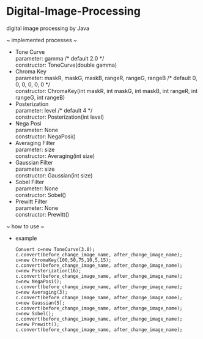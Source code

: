 # Digital-Image-Processing
digital image processing by Java

~ implemented processes ~  
  - Tone Curve  
      parameter: gamma /* default 2.0 */  
      constructor: ToneCurve(double gamma)  
  - Chroma Key  
      parameter: maskR, maskG, maskB, rangeR, rangeG, rangeB /* default 0, 0, 0, 0, 0, 0 */  
      constructor: ChromaKey(int maskR, int maskG, int maskB, int rangeR, int rangeG, int rangeB)  
  - Posterization  
      parameter: level /* default 4 */  
      constructor: Posterization(int level)  
  - Nega Posi  
      parameter: None  
      constructor: NegaPosi()  
  - Averaging Filter  
      parameter: size  
      constructor: Averaging(int size)  
  - Gaussian Filter  
      parameter: size  
      constructor: Gaussian(int size)  
  - Sobel Filter  
      parameter: None  
      constructor: Sobel()  
  - Prewitt Filter  
      parameter: None  
      constructor: Prewitt()  

~ how to use ~  
  - example  
    ~~~
    Convert c=new ToneCurve(3.0);  
    c.convert(before_change_image_name, after_change_image_name);  
    c=new ChromaKey(100,50,75,10,5,15);  
    c.convert(before_change_image_name, after_change_image_name);  
    c=new Posterization(16);  
    c.convert(before_change_image_name, after_change_image_name);  
    c=new NegaPosi();  
    c.convert(before_change_image_name, after_change_image_name);  
    c=new Averaging(3);  
    c.convert(before_change_image_name, after_change_image_name);  
    c=new Gaussian(5);  
    c.convert(before_change_image_name, after_change_image_name);  
    c=new Sobel();  
    c.convert(before_change_image_name, after_change_image_name);  
    c=new Prewitt();  
    c.convert(before_change_image_name, after_change_image_name);  
    ~~~
